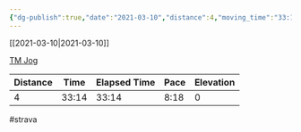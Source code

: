 ```yaml
---
{"dg-publish":true,"date":"2021-03-10","distance":4,"moving_time":"33:14","elapsed_time":"33:14","pace":"8:18","total_elevation_gain":0,"url":"https://www.strava.com/activities/4926890254","permalink":"/01-personal/strava/2021-03-10-tm-jog/","dgPassFrontmatter":true}
---
```



[[2021-03-10\|2021-03-10]]

[TM Jog](https://www.strava.com/activities/4926890254)

| Distance | Time  | Elapsed Time | Pace | Elevation |
| -------- | ----- | ------------ | ---- | --------- |
| 4        | 33:14 | 33:14        | 8:18 | 0         |




#strava
